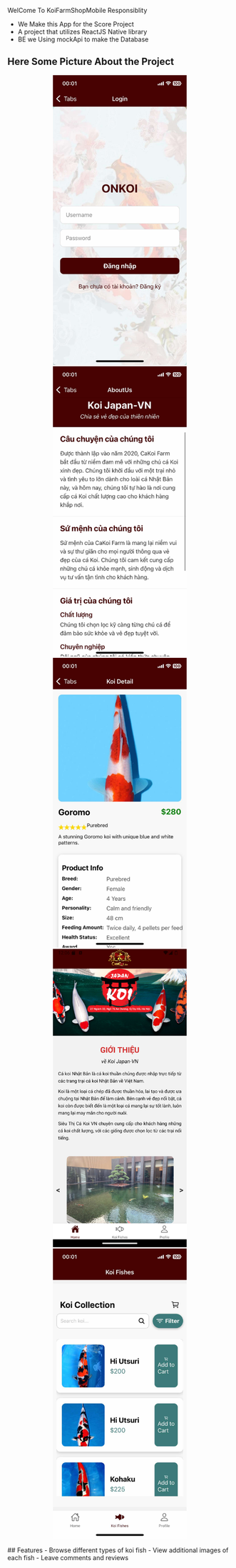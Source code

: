 WelCome To KoiFarmShopMobile Responsiblity
- We Make this App for the Score Project
- A project that utilizes ReactJS Native library
- BE we Using mockApi to make the Database 
## Here Some Picture About the Project 
<p align="center">
  <img src="https://github.com/NguyenLock/KoiFarmShopMobile/blob/master/assets/login.jpg" width="300" alt="Koi Fish">
  <img src= "https://github.com/NguyenLock/KoiFarmShopMobile/blob/master/assets/Aboutus.jpg" width ="300" alt= "Aboutus">
  <img src= "https://github.com/NguyenLock/KoiFarmShopMobile/blob/master/assets/Detail.jpg" width ="300" alt= "Detail">
  <img src= "https://github.com/NguyenLock/KoiFarmShopMobile/blob/master/assets/Introduce.png" width ="300" alt= "Introduce">
  <img src= "https://github.com/NguyenLock/KoiFarmShopMobile/blob/master/assets/produces.jpg" width ="300" alt= "Produces">
</p>
## Features
- Browse different types of koi fish
- View additional images of each fish
- Leave comments and reviews
